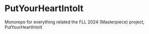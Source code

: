 # PutYourHeartIntoIt
Monorepo for everything related the FLL 2024 (Masterpiece) project, PutYourHeartIntoIt

